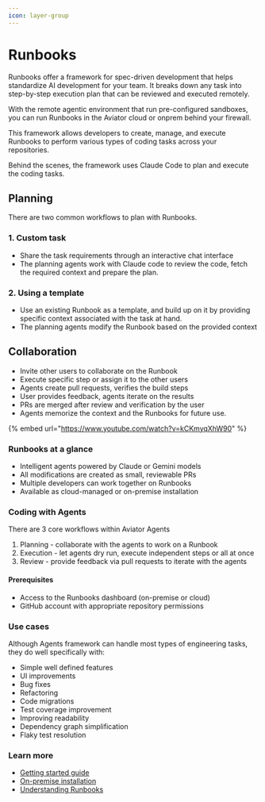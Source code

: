 ```yaml
---
icon: layer-group
---
```


# Runbooks

Runbooks offer a framework for spec-driven development that helps standardize AI development for your team. It breaks down any task into step-by-step execution plan that can be reviewed and executed remotely.

With the remote agentic environment that run pre-configured sandboxes, you can run Runbooks in the Aviator cloud or onprem behind your firewall.

This framework allows developers to create, manage, and execute Runbooks to perform various types of coding tasks across your repositories.

Behind the scenes, the framework uses Claude Code to plan and execute the coding tasks.

## Planning

There are two common workflows to plan with Runbooks.

### 1. Custom task

* Share the task requirements through an interactive chat interface
* The planning agents work with Claude code to review the code, fetch the required context and prepare the plan.

### 2. Using a template

* Use an existing Runbook as a template, and build up on it by providing specific context associated with the task at hand.
* The planning agents modify the Runbook based on the provided context

## Collaboration

* Invite other users to collaborate on the Runbook
* Execute specific step or assign it to the other users
* Agents create pull requests, verifies the build steps
* User provides feedback, agents iterate on the results
* PRs are merged after review and verification by the user
* Agents memorize the context and the Runbooks for future use.

{% embed url="https://www.youtube.com/watch?v=kCKmyqXhW90" %}

### Runbooks at a glance

* Intelligent agents powered by Claude or Gemini models
* All modifications are created as small, reviewable PRs
* Multiple developers can work together on Runbooks
* Available as cloud-managed or on-premise installation

### Coding with Agents

There are 3 core workflows within Aviator Agents

1. Planning - collaborate with the agents to work on a Runbook
2. Execution - let agents dry run, execute independent steps or all at once
3. Review - provide feedback via pull requests to iterate with the agents

#### Prerequisites

* Access to the Runbooks dashboard (on-premise or cloud)
* GitHub account with appropriate repository permissions

### Use cases

Although Agents framework can handle most types of engineering tasks, they do well specifically with:

* Simple well defined features
* UI improvements
* Bug fixes
* Refactoring
* Code migrations
* Test coverage improvement
* Improving readability
* Dependency graph simplification
* Flaky test resolution

### Learn more

* [Getting started guide](getting-started.md)
* [On-premise installation](how-to-guides/configuration/on-premise-installation.md)
* [Understanding Runbooks](concepts/runbook-format.md)
